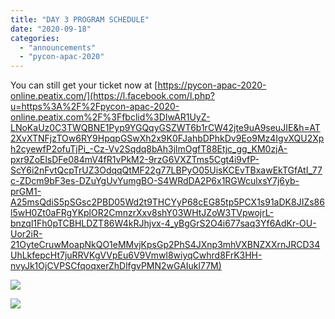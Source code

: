 ```yaml
---
title: "DAY 3 PROGRAM SCHEDULE"
date: "2020-09-18"
categories:
  - "announcements"
  - "pycon-apac-2020"
---
```


You can still get your ticket now at [https://pycon-apac-2020-online.peatix.com/](https://l.facebook.com/l.php?u=https%3A%2F%2Fpycon-apac-2020-online.peatix.com%2F%3Ffbclid%3DIwAR1UyZ-LNoKaUz0C3TWQBNE1Pyp9YGQqyGSZWT6b1rCW42jte9uA9seuJIE&h=AT2XvXTNFjzTOw6RY9HpqpGSwXh2x9K0FJahbDPhkDv9Eo9Mz4IgvXQU2Xph2cyewfP2ofuTjPi_-Cz-Vv2Sqdq8bAh3jlmOgfT88Etjc_gg_KM0zjA-pxr9ZoElsDFe084mV4fR1vPkM2-9rzG6VXZTms5Cgt4i9vfP-ScY6i2nFvtQcpTrUZ3OdqqQtMF22g77LBPyO05UisKCEvTBxawEkTGfAtI_77c-ZDcm9bF3es-DZuYgUvYumgBO-S4WRdDA2P6x1RGWculxsY7j6yb-prGM1-A25msQdiS5pSGsc2PBD05Wd2t9THCYyP68cEG85tp5PCX1s91aDK8JIZs86l5wH0Zt0aFRgYKplOR2CmnzrXxv8shY03WHtJZoW3TVpwojrL-bnzql1Fh0pTCBHLDZT86W4kRJhjvx-4_yBgGrS2O4i677saq3Yf6AdKr-OU-Uor2iR-21OyteCruwMoapNkQO1eMMvjKpsGp2PhS4JXnp3mhVXBNZXXrnJRCD34UhLkfepcHt7juRRVKgVVpEu6V9Vmwl8wiyqCwhrd8FrK3HH-nvyJk1OjCVPSCfqoqxerZhDlfgvPMN2wGAIukl77M)

![](/archived-images/19th-800-pycon-schedule-day-3-1.jpg?w=724)

![](/archived-images/19th-800-pycon-schedule-day-3-part-2-1.jpg?w=724)
